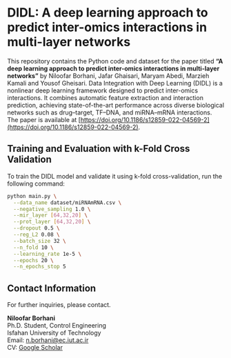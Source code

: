 # DIDL: A deep learning approach to predict inter-omics interactions in multi-layer networks


This repository contains the Python code and dataset for the paper titled **“A deep learning approach to predict inter-omics interactions in multi-layer networks”** by Niloofar Borhani, Jafar Ghaisari, Maryam Abedi, Marzieh Kamali and Yousof Gheisari.
Data Integration with Deep Learning (DIDL) is a nonlinear deep learning framework designed to predict inter-omics interactions. It combines automatic feature extraction and interaction prediction, achieving state-of-the-art performance across diverse biological networks such as drug–target, TF–DNA, and miRNA–mRNA interactions.
The paper is available at [https://doi.org/10.1186/s12859-022-04569-2](https://doi.org/10.1186/s12859-022-04569-2).

## Training and Evaluation with k-Fold Cross Validation
To train the DIDL model and validate it using k-fold cross-validation, run the following command:

```bash
python main.py \
  --data_name dataset/miRNAmRNA.csv \
  --negative_sampling 1.0 \
  --mir_layer [64,32,20] \
  --prot_layer [64,32,20] \
  --dropout 0.5 \
  --reg_L2 0.08 \
  --batch_size 32 \
  --n_fold 10 \
  --learning_rate 1e-5 \
  --epochs 20 \
  --n_epochs_stop 5
```

## Contact Information
For further inquiries, please contact.

**Niloofar Borhani**  
Ph.D. Student, Control Engineering  
Isfahan University of Technology  
Email: [n.borhani@ec.iut.ac.ir](mailto:n.borhani@ec.iut.ac.ir)  
CV: [Google Scholar](https://scholar.google.com/citations?user=SSD_k8MAAAAJ&hl=en)

